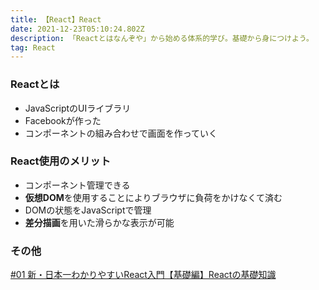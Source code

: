 ```yaml
---
title: 【React】React
date: 2021-12-23T05:10:24.802Z
description: 「Reactとはなんぞや」から始める体系的学び。基礎から身につけよう。
tag: React
---
```

### Reactとは

* JavaScriptのUIライブラリ
* Facebookが作った
* コンポーネントの組み合わせで画面を作っていく



### React使用のメリット

* コンポーネント管理できる
* **仮想DOM**を使用することによりブラウザに負荷をかけなくて済む
* DOMの状態をJavaScriptで管理
* **差分描画**を用いた滑らかな表示が可能



### その他

[\#01 新・日本一わかりやすいReact入門【基礎編】Reactの基礎知識](https://www.youtube.com/watch?v=XKSYF2aZnkQ)